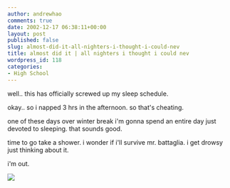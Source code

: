 ```yaml
---
author: andrewhao
comments: true
date: 2002-12-17 06:38:11+00:00
layout: post
published: false
slug: almost-did-it-all-nighters-i-thought-i-could-nev
title: almost did it | all nighters i thought i could nev
wordpress_id: 118
categories:
- High School
---
```


well.. this has officially screwed up my sleep schedule.

okay.. so i napped 3 hrs in the afternoon. so that's cheating.

one of these days over winter break i'm gonna spend an entire day just devoted to sleeping. that sounds good.

time to go take a shower. i wonder if i'll survive mr. battaglia. i get drowsy just thinking about it.

i'm out.

![](http://images.ucomics.com/comics/bo/2002/bo021217.gif)
